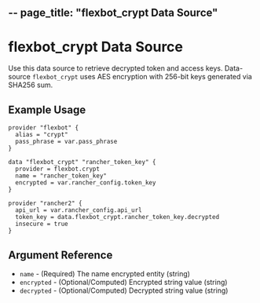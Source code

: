 --
page_title: "flexbot_crypt Data Source"
---

# flexbot_crypt Data Source

Use this data source to retrieve decrypted token and access keys.
Data-source `flexbot_crypt` uses AES encryption with 256-bit keys generated via SHA256 sum.

## Example Usage

```
provider "flexbot" {
  alias = "crypt"
  pass_phrase = var.pass_phrase
}

data "flexbot_crypt" "rancher_token_key" {
  provider = flexbot.crypt
  name = "rancher_token_key"
  encrypted = var.rancher_config.token_key
}

provider "rancher2" {
  api_url = var.rancher_config.api_url
  token_key = data.flexbot_crypt.rancher_token_key.decrypted
  insecure = true
}
```

## Argument Reference

* `name` - (Required) The name encrypted entity (string)
* `encrypted` - (Optional/Computed) Encrypted string value (string)
* `decrypted` - (Optional/Computed) Decrypted string value (string)
